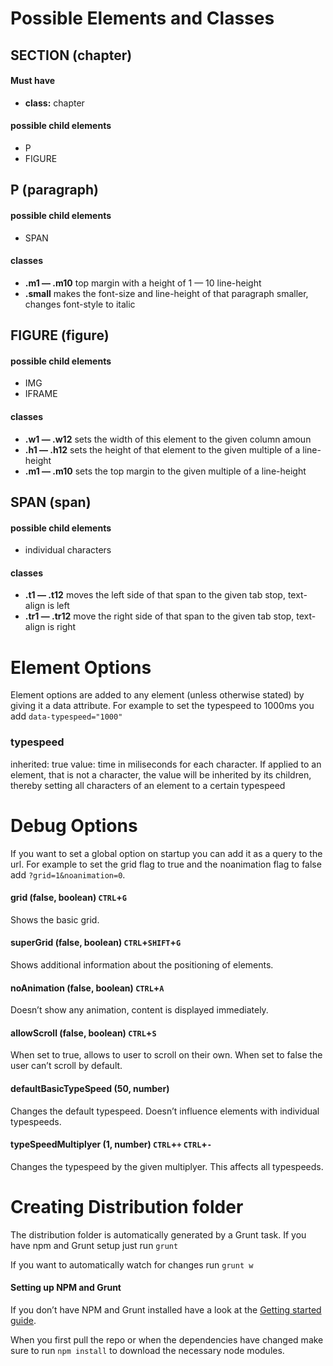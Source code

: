 Possible Elements and Classes
===============

SECTION (chapter)
----------------
#### Must have
* **class:** chapter

#### possible child elements
* P
* FIGURE

P (paragraph)
-------------
#### possible child elements
* SPAN

#### classes
* **.m1 — .m10** top margin with a height of 1 — 10 line-height
* **.small** makes the font-size and line-height of that paragraph smaller, changes font-style to italic

FIGURE (figure)
---------------
#### possible child elements
* IMG
* IFRAME

#### classes
* **.w1 — .w12** sets the width of this element to the given column amoun
* **.h1 — .h12** sets the height of that element to the given multiple of a line-height
* **.m1 — .m10** sets the top margin to the given multiple of a line-height

SPAN (span)
-----------
#### possible child elements
* individual characters

#### classes
* **.t1 — .t12** moves the left side of that span to the given tab stop, text-align is left
* **.tr1 — .tr12** move the right side of that span to the given tab stop, text-align is right

Element Options
===============
Element options are added to any element (unless otherwise stated) by giving it a data attribute. For example to set the typespeed to 1000ms you add `data-typespeed="1000"`

### typespeed
inherited: true
value: time in miliseconds for each character. If applied to an element, that is not a character, the value will be inherited by its children, thereby setting all characters of an element to a certain typespeed

Debug Options
=============

If you want to set a global option on startup you can add it as a query to the url. For example to set the grid flag to true and the noanimation flag to false add `?grid=1&noanimation=0`.

#### grid (false, boolean) `CTRL`+`G`
Shows the basic grid.

#### superGrid (false, boolean) `CTRL`+`SHIFT`+`G`
Shows additional information about the positioning of elements.

#### noAnimation (false, boolean) `CTRL`+`A`
Doesn’t show any animation, content is displayed immediately.

#### allowScroll (false, boolean) `CTRL`+`S`
When set to true, allows to user to scroll on their own. When set to false the user can’t scroll by default.

#### defaultBasicTypeSpeed (50, number)
Changes the default typespeed. Doesn’t influence elements with individual typespeeds.

#### typeSpeedMultiplyer (1, number) `CTRL`+`+` `CTRL`+`-`
Changes the typespeed by the given multiplyer. This affects all typespeeds.

Creating Distribution folder
============================

The distribution folder is automatically generated by a Grunt task. If you have npm and Grunt setup just run `grunt`

If you want to automatically watch for changes run `grunt w`

#### Setting up NPM and Grunt
If you don’t have NPM and Grunt installed have a look at the [Getting started guide](http://gruntjs.com/getting-started).

When you first pull the repo or when the dependencies have changed make sure to run `npm install` to download the necessary node modules.

